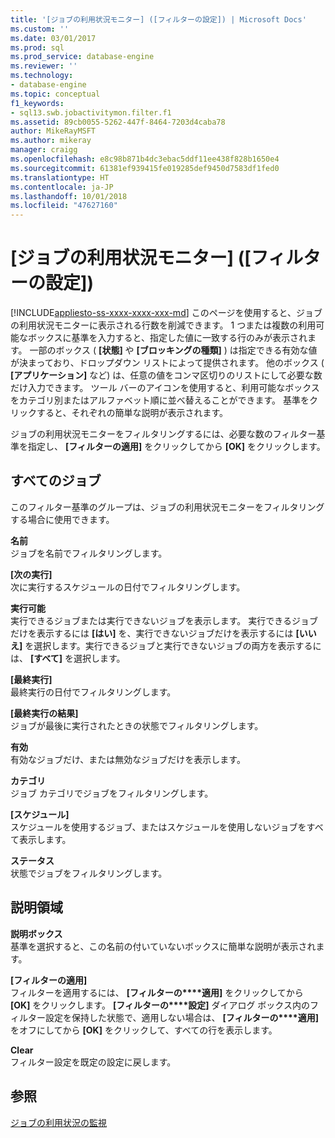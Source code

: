 ```yaml
---
title: '[ジョブの利用状況モニター] ([フィルターの設定]) | Microsoft Docs'
ms.custom: ''
ms.date: 03/01/2017
ms.prod: sql
ms.prod_service: database-engine
ms.reviewer: ''
ms.technology:
- database-engine
ms.topic: conceptual
f1_keywords:
- sql13.swb.jobactivitymon.filter.f1
ms.assetid: 89cb0055-5262-447f-8464-7203d4caba78
author: MikeRayMSFT
ms.author: mikeray
manager: craigg
ms.openlocfilehash: e8c98b871b4dc3ebac5ddf11ee438f828b1650e4
ms.sourcegitcommit: 61381ef939415fe019285def9450d7583df1fed0
ms.translationtype: HT
ms.contentlocale: ja-JP
ms.lasthandoff: 10/01/2018
ms.locfileid: "47627160"
---
```

# <a name="job-activity-monitor-filter-settings"></a>[ジョブの利用状況モニター] \([フィルターの設定])
[!INCLUDE[appliesto-ss-xxxx-xxxx-xxx-md](../../includes/appliesto-ss-xxxx-xxxx-xxx-md.md)]
  このページを使用すると、ジョブの利用状況モニターに表示される行数を削減できます。 1 つまたは複数の利用可能なボックスに基準を入力すると、指定した値に一致する行のみが表示されます。 一部のボックス ( **[状態]** や **[ブロッキングの種類]** ) は指定できる有効な値が決まっており、ドロップダウン リストによって提供されます。 他のボックス ( **[アプリケーション]** など) は、任意の値をコンマ区切りのリストにして必要な数だけ入力できます。 ツール バーのアイコンを使用すると、利用可能なボックスをカテゴリ別またはアルファベット順に並べ替えることができます。 基準をクリックすると、それぞれの簡単な説明が表示されます。  
  
 ジョブの利用状況モニターをフィルタリングするには、必要な数のフィルター基準を指定し、 **[フィルターの適用]** をクリックしてから **[OK]** をクリックします。  
  
## <a name="all-jobs"></a>すべてのジョブ  
 このフィルター基準のグループは、ジョブの利用状況モニターをフィルタリングする場合に使用できます。  
  
 **名前**  
 ジョブを名前でフィルタリングします。  
  
 **[次の実行]**  
 次に実行するスケジュールの日付でフィルタリングします。  
  
 **実行可能**  
 実行できるジョブまたは実行できないジョブを表示します。 実行できるジョブだけを表示するには **[はい]** を、実行できないジョブだけを表示するには **[いいえ]** を選択します。実行できるジョブと実行できないジョブの両方を表示するには、 **[すべて]** を選択します。  
  
 **[最終実行]**  
 最終実行の日付でフィルタリングします。  
  
 **[最終実行の結果]**  
 ジョブが最後に実行されたときの状態でフィルタリングします。  
  
 **有効**  
 有効なジョブだけ、または無効なジョブだけを表示します。  
  
 **カテゴリ**  
 ジョブ カテゴリでジョブをフィルタリングします。  
  
 **[スケジュール]**  
 スケジュールを使用するジョブ、またはスケジュールを使用しないジョブをすべて表示します。  
  
 **ステータス**  
 状態でジョブをフィルタリングします。  
  
## <a name="description-area"></a>説明領域  
 **説明ボックス**  
 基準を選択すると、この名前の付いていないボックスに簡単な説明が表示されます。  
  
 **[フィルターの適用]**  
 フィルターを適用するには、 **[フィルターの****適用]** をクリックしてから **[OK]** をクリックします。 **[フィルターの****設定]** ダイアログ ボックス内のフィルター設定を保持した状態で、適用しない場合は、 **[フィルターの****適用]** をオフにしてから **[OK]** をクリックして、すべての行を表示します。  
  
 **Clear**  
 フィルター設定を既定の設定に戻します。  
  
## <a name="see-also"></a>参照  
 [ジョブの利用状況の監視](../../ssms/agent/monitor-job-activity.md)  
  
  
